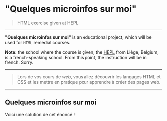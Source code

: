 # "Quelques microinfos sur moi"

> HTML exercise given at HEPL

* * *

**"Quelques microinfos sur moi"** is an educational project, which will be used for `HTML` remedial courses.

**Note:** the school where the course is given, the [HEPL](http://www.provincedeliege.be/hauteecole) from Liège, Belgium, is a french-speaking school. From this point, the instruction will be in french. Sorry.

* * *

> Lors de vos cours de *web*, vous allez découvrir les langages HTML et CSS et les mettre en pratique pour apprendre à créer des pages web.  

* * *

## Quelques microinfos sur moi

Voici une solution de cet énoncé&nbsp;!
